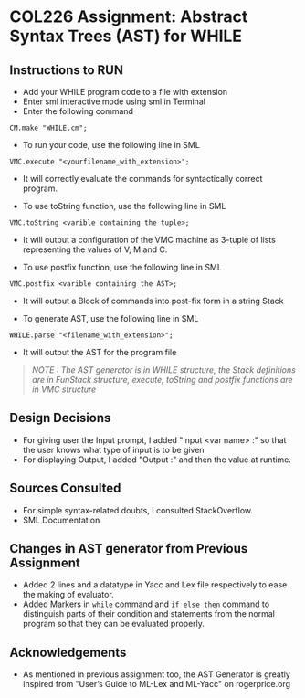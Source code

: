 # COL226 Assignment: Abstract Syntax Trees (AST) for WHILE
## Instructions to RUN
- Add your WHILE program code to a file with extension
- Enter sml interactive mode using sml in Terminal
- Enter the following command
```
CM.make "WHILE.cm";
```
- To run your code, use the following line in SML
```
VMC.execute "<yourfilename_with_extension>";
```
- It will correctly evaluate the commands for syntactically correct program.

- To use toString function, use the following line in SML
```
VMC.toString <varible containing the tuple>;
```
- It will output a configuration of the VMC machine as 3-tuple of lists
representing the values of V, M and C.

- To use postfix function, use the following line in SML
```
VMC.postfix <varible containing the AST>;
```
- It will output a Block of commands
into post-fix form in a string Stack

- To generate AST, use the following line in SML
```
WHILE.parse "<filename_with_extension>";
```
- It will output the AST for the program file

> *NOTE : The AST generator is in WHILE structure, the Stack definitions are in FunStack structure, execute, toString and postfix functions are in VMC structure*

## Design Decisions
- For giving user the Input prompt, I added "Input \<var name\> :" so that the user knows what type of input is to be given 
- For displaying Output, I added "Output :" and then the value at runtime.

## Sources Consulted
- For simple syntax-related doubts, I consulted StackOverflow.
- SML Documentation

## Changes in AST generator from Previous Assignment
- Added 2 lines and a datatype in Yacc and Lex file respectively to ease the making of evaluator.
- Added Markers in `while` command and `if else then` command to distinguish parts of their condition and statements from the normal program so that they can be evaluated properly.

## Acknowledgements
- As mentioned in previous assignment too, the AST Generator is greatly inspired from "User’s Guide to ML-Lex and ML-Yacc" on rogerprice.org